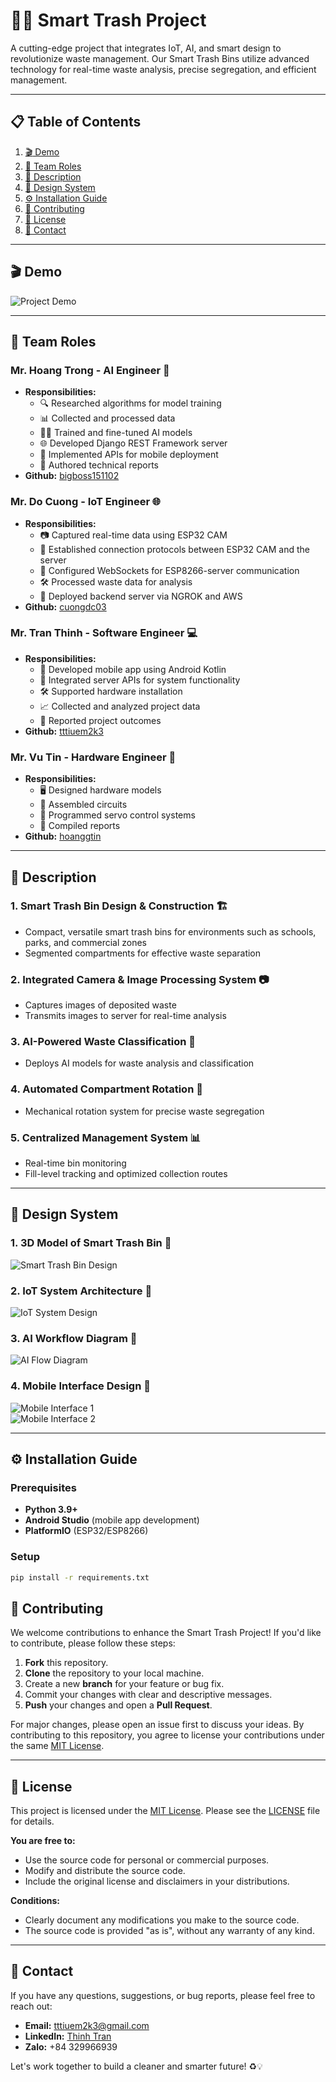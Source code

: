 # 🚮✨ Smart Trash Project  

A cutting-edge project that integrates IoT, AI, and smart design to revolutionize waste management. Our Smart Trash Bins utilize advanced technology for real-time waste analysis, precise segregation, and efficient management.

---

## 📋 Table of Contents  
1. [:clapper: Demo](#clapper-demo)  
2. [:busts_in_silhouette: Team Roles](#busts_in_silhouette-team-roles)  
3. [:brain: Description](#brain-description)  
4. [:star2: Design System](#star2-design-system)  
5. [:gear: Installation Guide](#gear-installation-guide)  
6. [:handshake: Contributing](#handshake-contributing)  
7. [:scroll: License](#scroll-license)  
8. [:email: Contact](#email-contact)  

---

## :clapper: Demo  
![Project Demo](./DEMO/demo.gif)  

---

## :busts_in_silhouette: Team Roles  

### **Mr. Hoang Trong** - AI Engineer :robot:  
- **Responsibilities:**  
  - :mag: Researched algorithms for model training  
  - :bar_chart: Collected and processed data  
  - :weight_lifting_man: Trained and fine-tuned AI models  
  - :globe_with_meridians: Developed Django REST Framework server  
  - :iphone: Implemented APIs for mobile deployment  
  - :memo: Authored technical reports  
- **Github:** [bigboss151102](https://github.com/bigboss151102)  

### **Mr. Do Cuong** - IoT Engineer :globe_with_meridians:  
- **Responsibilities:**  
  - :camera: Captured real-time data using ESP32 CAM  
  - :link: Established connection protocols between ESP32 CAM and the server  
  - :speech_balloon: Configured WebSockets for ESP8266-server communication  
  - :hammer_and_wrench: Processed waste data for analysis  
  - :rocket: Deployed backend server via NGROK and AWS  
- **Github:** [cuongdc03](https://github.com/cuongdc03)  

### **Mr. Tran Thinh** - Software Engineer :computer:  
- **Responsibilities:**  
  - :iphone: Developed mobile app using Android Kotlin  
  - :repeat: Integrated server APIs for system functionality  
  - :hammer_and_wrench: Supported hardware installation  
  - :chart_with_upwards_trend: Collected and analyzed project data  
  - :memo: Reported project outcomes  
- **Github:** [tttiuem2k3](https://github.com/tttiuem2k3)  

### **Mr. Vu Tin** - Hardware Engineer :wrench:  
- **Responsibilities:**  
  - :desktop_computer: Designed hardware models  
  - :nut_and_bolt: Assembled circuits  
  - :robot: Programmed servo control systems  
  - :memo: Compiled reports  
- **Github:** [hoanggtin](https://github.com/hoanggtin)  

---

## :brain: Description  

### 1. **Smart Trash Bin Design & Construction** :building_construction:  
- Compact, versatile smart trash bins for environments such as schools, parks, and commercial zones  
- Segmented compartments for effective waste separation  

### 2. **Integrated Camera & Image Processing System** :camera:  
- Captures images of deposited waste  
- Transmits images to server for real-time analysis  

### 3. **AI-Powered Waste Classification** :robot:  
- Deploys AI models for waste analysis and classification  

### 4. **Automated Compartment Rotation** :repeat:  
- Mechanical rotation system for precise waste segregation  

### 5. **Centralized Management System** :bar_chart:  
- Real-time bin monitoring  
- Fill-level tracking and optimized collection routes  

---

## :star2: Design System  

### 1. **3D Model of Smart Trash Bin** :triangular_ruler:  
![Smart Trash Bin Design](./DEMO/design_bin.png)  

### 2. **IoT System Architecture** :electric_plug:  
![IoT System Design](./DEMO/design_system.png)  

### 3. **AI Workflow Diagram** :robot:  
![AI Flow Diagram](./DEMO/ai_flow.png)  

### 4. **Mobile Interface Design** :iphone:  
![Mobile Interface 1](./DEMO/mobile1.PNG)  
![Mobile Interface 2](./DEMO/mobile2.PNG)  

---

## :gear: Installation Guide  

### Prerequisites  
- **Python 3.9+**  
- **Android Studio** (mobile app development)  
- **PlatformIO** (ESP32/ESP8266)  

### Setup  

```bash
pip install -r requirements.txt
```
## :handshake: Contributing

We welcome contributions to enhance the Smart Trash Project! If you'd like to contribute, please follow these steps:

1. **Fork** this repository.
2. **Clone** the repository to your local machine.
3. Create a new **branch** for your feature or bug fix.
4. Commit your changes with clear and descriptive messages.
5. **Push** your changes and open a **Pull Request**.

For major changes, please open an issue first to discuss your ideas. By contributing to this repository, you agree to license your contributions under the same [MIT License](https://opensource.org/licenses/MIT).

---

## :scroll: License

This project is licensed under the [MIT License](https://opensource.org/licenses/MIT). Please see the [LICENSE](LICENSE) file for details.

**You are free to:**
- Use the source code for personal or commercial purposes.
- Modify and distribute the source code.
- Include the original license and disclaimers in your distributions.

**Conditions:**
- Clearly document any modifications you make to the source code.
- The source code is provided "as is", without any warranty of any kind.

---

## :email: Contact

If you have any questions, suggestions, or bug reports, please feel free to reach out:

- **Email:** [tttiuem2k3@gmail.com](mailto:tttiuem2k3@gmail.com)
- **LinkedIn:** [Thinh Tran](https://www.linkedin.com/in/thinh-tran-04122k3/)
- **Zalo:** +84 329966939

Let's work together to build a cleaner and smarter future! ♻️💡
